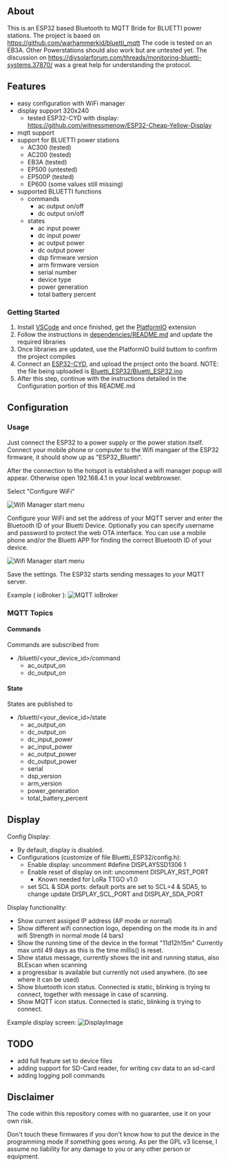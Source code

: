 ## About

This is an ESP32 based Bluetooth to MQTT Bride for BLUETTI power stations. The project is based on https://github.com/warhammerkid/bluetti_mqtt
The code is tested on an EB3A. Other Powerstations should also work but are untested yet. The discussion on https://diysolarforum.com/threads/monitoring-bluetti-systems.37870/ was a great help for understanding the protocol.

## Features

- easy configuration with WiFi manager
- display support 320x240
  - tested ESP32-CYD with display: https://github.com/witnessmenow/ESP32-Cheap-Yellow-Display
- mqtt support
- support for BLUETTI power stations
  - AC300 (tested)
  - AC200 (tested)
  - EB3A (tested)
  - EP500 (untested)
  - EP500P (tested)
  - EP600 (some values still missing)
- supported BLUETTI functions
  - commands
    - ac output on/off
    - dc output on/off
  - states
    - ac input power
    - dc input power
    - ac output power
    - dc output power
    - dsp firmware version
    - arm firmware version
    - serial number
    - device type
    - power generation
    - total battery percent

### Getting Started

1. Install [VSCode](https://code.visualstudio.com/download) and once finished, get the [PlatformIO](https://marketplace.visualstudio.com/items?itemName=platformio.platformio-ide) extension
2. Follow the instructions in [dependencies/README.md](dependencies/README.md) and update the required libraries
3. Once libraries are updated, use the PlatformIO build buttom to confirm the project compiles
4. Connect an [ESP32-CYD](https://github.com/witnessmenow/ESP32-Cheap-Yellow-Display), and upload the project onto the board. NOTE: the file being uploaded is [Bluetti_ESP32/Bluetti_ESP32.ino](Bluetti_ESP32/Bluetti_ESP32.ino)
5. After this step, continue with the instructions detailed in the Configuration portion of this README.md

## Configuration

### Usage

Just connect the ESP32 to a power supply or the power station itself. Connect your mobile phone or computer
to the Wifi mangaer of the ESP32 firmware, it should show up as "ESP32_Bluetti".

After the connection to the hotspot is established a wifi manager popup will appear. Otherwise
open 192.168.4.1 in your local webbrowser.

Select "Configure WiFi"

![Wifi Manager start menu](doc/images/wifi_manager.png)

Configure your WiFi and set the address of your MQTT server and enter the Bluetooth ID of your
Bluetti Device. Optionally you can specify username and password to protect the web OTA interface.
You can use a mobile phone and/or the Bluetti APP for finding the correct Bluetooth ID of your device.

![Wifi Manager start menu](doc/images/wifi_setup.png)

Save the settings. The ESP32 starts sending messages to your MQTT server.

Example ( ioBroker ):
![MQTT ioBroker](doc/images/iobroker.png)

### MQTT Topics

#### Commands

Commands are subscribed from

- /bluetti/<your_device_id>/command
  - ac_output_on
  - dc_output_on

#### State

States are published to

- /bluetti/<your_device_id>/state
  - ac_output_on
  - dc_output_on
  - dc_input_power
  - ac_input_power
  - ac_output_power
  - dc_output_power
  - serial
  - dsp_version
  - arm_version
  - power_generation
  - total_battery_percent

## Display

Config Display:

- By default, display is disabled.
- Configurations (customize of file Bluetti_ESP32/config.h):
  - Enable display: uncomment #define DISPLAYSSD1306 1
  - Enable reset of display on init: uncomment DISPLAY_RST_PORT
    - Known needed for LoRa TTGO v1.0
  - set SCL & SDA ports: default ports are set to SCL=4 & SDA5, to change update DISPLAY_SCL_PORT and DISPLAY_SDA_PORT

Display functionality:

- Show current assiged IP address (AP mode or normal)
- Show different wifi connection logo, depending on the mode its in and wifi Strength in normal mode (4 bars)
- Show the running time of the device in the format "11d12h15m" Currently max until 49 days as this is the time millis() is reset.
- Show status message, currently shows the init and running status, also BLEscan when scanning
- a progressbar is available but currently not used anywhere. (to see where it can be used)
- Show bluetooth icon status. Connected is static, blinking is trying to connect, together with message in case of scanning.
- Show MQTT icon status. Connected is static, blinking is trying to connect.

Example display screen:
![DisplayImage](doc/images/display.jpg)

## TODO

- add full feature set to device files
- adding support for SD-Card reader, for writing csv data to an sd-card
- adding logging poll commands

## Disclaimer

The code within this repository comes with no guarantee, use it on your own risk.

Don't touch these firmwares if you don't know how to put the device in the programming mode if something goes wrong.
As per the GPL v3 license, I assume no liability for any damage to you or any other person or equipment.
